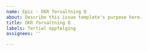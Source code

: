 ```yaml
---
name: Epic - OKR forvaltning Q
about: Describe this issue template's purpose here.
title: OKR forvaltning Q
labels: Tertial oppfølging
assignees: ''

---
```




